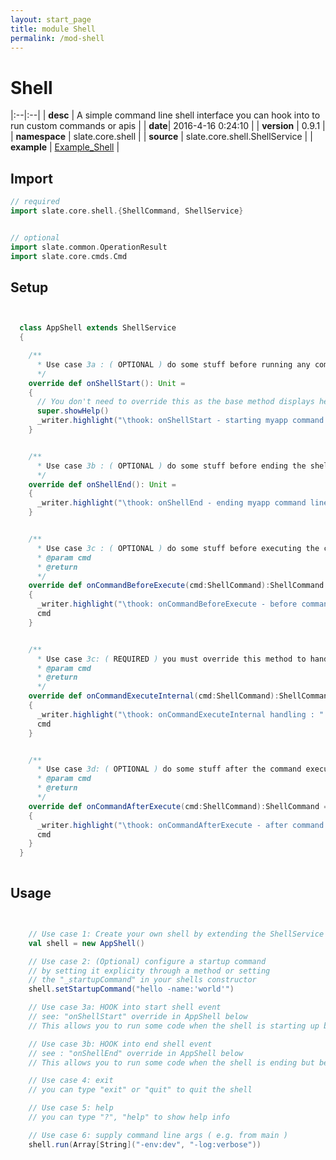 ```yaml
---
layout: start_page
title: module Shell
permalink: /mod-shell
---
```


# Shell

|:--|:--|
| **desc** | A simple command line shell interface you can hook into to run custom commands or apis | 
| **date**| 2016-4-16 0:24:10 |
| **version** | 0.9.1  |
| **namespace** | slate.core.shell  |
| **source** | slate.core.shell.ShellService  |
| **example** | [Example_Shell](https://github.com/code-helix/slatekit/blob/master/src/apps/scala/slate-examples/src/main/scala/slate/examples/Example_Shell.scala) |

## Import
```scala 
// required 
import slate.core.shell.{ShellCommand, ShellService}


// optional 
import slate.common.OperationResult
import slate.core.cmds.Cmd


```

## Setup
```scala


  class AppShell extends ShellService
  {

    /**
      * Use case 3a : ( OPTIONAL ) do some stuff before running any commands
      */
    override def onShellStart(): Unit =
    {
      // You don't need to override this as the base method displays help info
      super.showHelp()
      _writer.highlight("\thook: onShellStart - starting myapp command line interface")
    }


    /**
      * Use case 3b : ( OPTIONAL ) do some stuff before ending the shell this is called
      */
    override def onShellEnd(): Unit =
    {
      _writer.highlight("\thook: onShellEnd - ending myapp command line interface")
    }


    /**
      * Use case 3c : ( OPTIONAL ) do some stuff before executing the command
      * @param cmd
      * @return
      */
    override def onCommandBeforeExecute(cmd:ShellCommand):ShellCommand =
    {
      _writer.highlight("\thook: onCommandBeforeExecute - before command is executed")
      cmd
    }


    /**
      * Use case 3c: ( REQUIRED ) you must override this method to handle your command
      * @param cmd
      * @return
      */
    override def onCommandExecuteInternal(cmd:ShellCommand):ShellCommand =
    {
      _writer.highlight("\thook: onCommandExecuteInternal handling : " + cmd.fullName)
      cmd
    }


    /**
      * Use case 3d: ( OPTIONAL ) do some stuff after the command execution
      * @param cmd
      * @return
      */
    override def onCommandAfterExecute(cmd:ShellCommand):ShellCommand =
    {
      _writer.highlight("\thook: onCommandAfterExecute - after command is executed")
      cmd
    }
  }
  

```

## Usage
```scala


    // Use case 1: Create your own shell by extending the ShellService
    val shell = new AppShell()

    // Use case 2: (Optional) configure a startup command
    // by setting it explicity through a method or setting
    // the "_startupCommand" in your shells constructor
    shell.setStartupCommand("hello -name:'world'")

    // Use case 3a: HOOK into start shell event
    // see: "onShellStart" override in AppShell below
    // This allows you to run some code when the shell is starting up but before running commands.

    // Use case 3b: HOOK into end shell event
    // see : "onShellEnd" override in AppShell below
    // This allows you to run some code when the shell is ending but before it fully stops

    // Use case 4: exit
    // you can type "exit" or "quit" to quit the shell

    // Use case 5: help
    // you can type "?", "help" to show help info

    // Use case 6: supply command line args ( e.g. from main )
    shell.run(Array[String]("-env:dev", "-log:verbose"))
    

```

